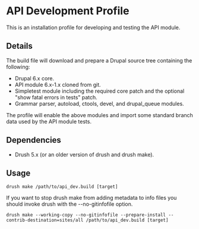 API Development Profile
=======================

This is an installation profile for developing and testing the API module.

Details
-------

The build file will download and prepare a Drupal source tree containing the
following:

* Drupal 6.x core.
* API module 6.x-1.x cloned from git.
* Simpletest module including the required core patch and the optional "show
  fatal errors in tests" patch.
* Grammar parser, autoload, ctools, devel, and drupal_queue modules.

The profile will enable the above modules and import some standard branch data
used by the API module tests.

Dependencies
------------

* Drush 5.x (or an older version of drush and drush make).

Usage
-----

```
drush make /path/to/api_dev.build [target]
```

If you want to stop drush make from adding metadata to info files you should
invoke drush with the --no-gitinfofile option.

```
drush make --working-copy --no-gitinfofile --prepare-install --contrib-destination=sites/all /path/to/api_dev.build [target]
```

